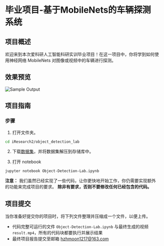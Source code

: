 [//]: # (Image References)

[image1]: ./assets/clip.gif "Sample Output"

# 毕业项目-基于MobileNets的车辆探测系统

## 项目概述

欢迎来到本次爱科研人工智能科研实训毕业项目！在这一项目中，你将学到如何使用神经网络 MobileNets 对图像或视频中的车辆进行探测。

## 效果预览

![Sample Output][image1]

## 项目指南

### 步骤

1. 打开文件夹。

 ```bash
cd iResearch2/object_detection_lab
```

2. 下载[数据集](https://pan.baidu.com/s/1z5FzD9El1uVAgRxwkjHd_Q)，并将数据集解压到存储库中。

3. 打开 notebook

 ```
jupyter notebook Object-Detection-Lab.ipynb
```

__注意：__ 我们虽然已经实现了一些代码，让你更快地开始工作，你仍需要实现额外的功能来完成项目的要求。
__除非有要求，否则不要修改任何已经包含的代码。__

## 项目提交

当你准备好提交你的项目时，将下列文件整理并压缩成一个文件，以便上传。

- 代码完整可运行的文件 `Object-Detection-Lab.ipynb` 与最终生成的视频 `result.mp4`，所有的代码块都要执行并展示结果
- 最终项目报告提交至邮箱 hzhmoon1217@163.com
